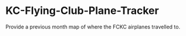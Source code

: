 # KC-Flying-Club-Plane-Tracker
Provide a previous month map of where the FCKC airplanes travelled to.
